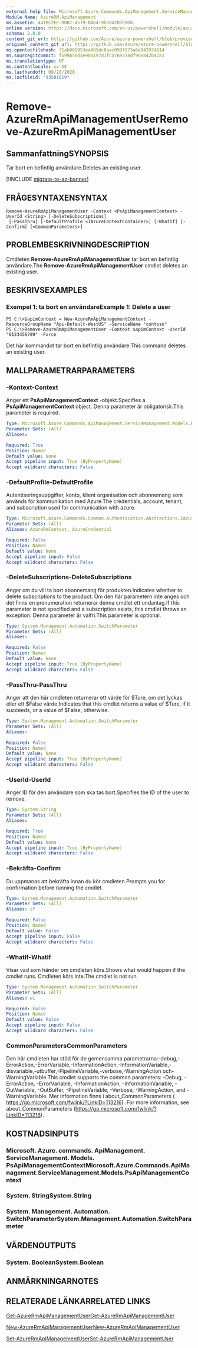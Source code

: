 ```yaml
---
external help file: Microsoft.Azure.Commands.ApiManagement.ServiceManagement.dll-Help.xml
Module Name: AzureRM.ApiManagement
ms.assetid: 441BC2EE-DBB7-4579-BA64-9D3042B7EBD8
online version: https://docs.microsoft.com/en-us/powershell/module/azurerm.apimanagement/remove-azurermapimanagementuser
schema: 2.0.0
content_git_url: https://github.com/Azure/azure-powershell/blob/preview/src/ResourceManager/ApiManagement/Commands.ApiManagement/help/Remove-AzureRmApiManagementUser.md
original_content_git_url: https://github.com/Azure/azure-powershell/blob/preview/src/ResourceManager/ApiManagement/Commands.ApiManagement/help/Remove-AzureRmApiManagementUser.md
ms.openlocfilehash: 31ab005953ea405dc8aac093f973a6e842974814
ms.sourcegitcommit: f599b50d5e980197d1fca769378df90a842b42a1
ms.translationtype: MT
ms.contentlocale: sv-SE
ms.lasthandoff: 08/20/2020
ms.locfileid: "93581819"
---
```

# <span data-ttu-id="089a4-101">Remove-AzureRmApiManagementUser</span><span class="sxs-lookup"><span data-stu-id="089a4-101">Remove-AzureRmApiManagementUser</span></span>

## <span data-ttu-id="089a4-102">Sammanfattning</span><span class="sxs-lookup"><span data-stu-id="089a4-102">SYNOPSIS</span></span>
<span data-ttu-id="089a4-103">Tar bort en befintlig användare.</span><span class="sxs-lookup"><span data-stu-id="089a4-103">Deletes an existing user.</span></span>

[!INCLUDE [migrate-to-az-banner](../../includes/migrate-to-az-banner.md)]

## <span data-ttu-id="089a4-104">FRÅGESYNTAXEN</span><span class="sxs-lookup"><span data-stu-id="089a4-104">SYNTAX</span></span>

```
Remove-AzureRmApiManagementUser -Context <PsApiManagementContext> -UserId <String> [-DeleteSubscriptions]
 [-PassThru] [-DefaultProfile <IAzureContextContainer>] [-WhatIf] [-Confirm] [<CommonParameters>]
```

## <span data-ttu-id="089a4-105">PROBLEMBESKRIVNING</span><span class="sxs-lookup"><span data-stu-id="089a4-105">DESCRIPTION</span></span>
<span data-ttu-id="089a4-106">Cmdleten **Remove-AzureRmApiManagementUser** tar bort en befintlig användare.</span><span class="sxs-lookup"><span data-stu-id="089a4-106">The **Remove-AzureRmApiManagementUser** cmdlet deletes an existing user.</span></span>

## <span data-ttu-id="089a4-107">BESKRIVS</span><span class="sxs-lookup"><span data-stu-id="089a4-107">EXAMPLES</span></span>

### <span data-ttu-id="089a4-108">Exempel 1: ta bort en användare</span><span class="sxs-lookup"><span data-stu-id="089a4-108">Example 1: Delete a user</span></span>
```
PS C:\>$apimContext = New-AzureRmApiManagementContext -ResourceGroupName "Api-Default-WestUS" -ServiceName "contoso"
PS C:\>Remove-AzureRmApiManagementUser -Context $apimContext -UserId "0123456789" -Force
```

<span data-ttu-id="089a4-109">Det här kommandot tar bort en befintlig användare.</span><span class="sxs-lookup"><span data-stu-id="089a4-109">This command deletes an existing user.</span></span>

## <span data-ttu-id="089a4-110">MALLPARAMETRAR</span><span class="sxs-lookup"><span data-stu-id="089a4-110">PARAMETERS</span></span>

### <span data-ttu-id="089a4-111">-Kontext</span><span class="sxs-lookup"><span data-stu-id="089a4-111">-Context</span></span>
<span data-ttu-id="089a4-112">Anger ett **PsApiManagementContext** -objekt.</span><span class="sxs-lookup"><span data-stu-id="089a4-112">Specifies a **PsApiManagementContext** object.</span></span>
<span data-ttu-id="089a4-113">Denna parameter är obligatorisk.</span><span class="sxs-lookup"><span data-stu-id="089a4-113">This parameter is required.</span></span>

```yaml
Type: Microsoft.Azure.Commands.ApiManagement.ServiceManagement.Models.PsApiManagementContext
Parameter Sets: (All)
Aliases:

Required: True
Position: Named
Default value: None
Accept pipeline input: True (ByPropertyName)
Accept wildcard characters: False
```

### <span data-ttu-id="089a4-114">-DefaultProfile</span><span class="sxs-lookup"><span data-stu-id="089a4-114">-DefaultProfile</span></span>
<span data-ttu-id="089a4-115">Autentiseringsuppgifter, konto, klient organisation och abonnemang som används för kommunikation med Azure.</span><span class="sxs-lookup"><span data-stu-id="089a4-115">The credentials, account, tenant, and subscription used for communication with azure.</span></span>

```yaml
Type: Microsoft.Azure.Commands.Common.Authentication.Abstractions.IAzureContextContainer
Parameter Sets: (All)
Aliases: AzureRmContext, AzureCredential

Required: False
Position: Named
Default value: None
Accept pipeline input: False
Accept wildcard characters: False
```

### <span data-ttu-id="089a4-116">-DeleteSubscriptions</span><span class="sxs-lookup"><span data-stu-id="089a4-116">-DeleteSubscriptions</span></span>
<span data-ttu-id="089a4-117">Anger om du vill ta bort abonnemang för produkten.</span><span class="sxs-lookup"><span data-stu-id="089a4-117">Indicates whether to delete subscriptions to the product.</span></span>
<span data-ttu-id="089a4-118">Om den här parametern inte anges och det finns en prenumeration returnerar denna cmdlet ett undantag.</span><span class="sxs-lookup"><span data-stu-id="089a4-118">If this parameter is not specified and a subscription exists, this cmdlet throws an exception.</span></span>
<span data-ttu-id="089a4-119">Denna parameter är valfri.</span><span class="sxs-lookup"><span data-stu-id="089a4-119">This parameter is optional.</span></span>

```yaml
Type: System.Management.Automation.SwitchParameter
Parameter Sets: (All)
Aliases:

Required: False
Position: Named
Default value: None
Accept pipeline input: True (ByPropertyName)
Accept wildcard characters: False
```

### <span data-ttu-id="089a4-120">-PassThru</span><span class="sxs-lookup"><span data-stu-id="089a4-120">-PassThru</span></span>
<span data-ttu-id="089a4-121">Anger att den här cmdleten returnerar ett värde för $Ture, om det lyckas eller ett $False värde.</span><span class="sxs-lookup"><span data-stu-id="089a4-121">Indicates that this cmdlet returns a value of $Ture, if it succeeds, or a value of $False, otherwise.</span></span>

```yaml
Type: System.Management.Automation.SwitchParameter
Parameter Sets: (All)
Aliases:

Required: False
Position: Named
Default value: None
Accept pipeline input: True (ByPropertyName)
Accept wildcard characters: False
```

### <span data-ttu-id="089a4-122">-UserId</span><span class="sxs-lookup"><span data-stu-id="089a4-122">-UserId</span></span>
<span data-ttu-id="089a4-123">Anger ID för den användare som ska tas bort.</span><span class="sxs-lookup"><span data-stu-id="089a4-123">Specifies the ID of the user to remove.</span></span>

```yaml
Type: System.String
Parameter Sets: (All)
Aliases:

Required: True
Position: Named
Default value: None
Accept pipeline input: True (ByPropertyName)
Accept wildcard characters: False
```

### <span data-ttu-id="089a4-124">-Bekräfta</span><span class="sxs-lookup"><span data-stu-id="089a4-124">-Confirm</span></span>
<span data-ttu-id="089a4-125">Du uppmanas att bekräfta innan du kör cmdleten.</span><span class="sxs-lookup"><span data-stu-id="089a4-125">Prompts you for confirmation before running the cmdlet.</span></span>

```yaml
Type: System.Management.Automation.SwitchParameter
Parameter Sets: (All)
Aliases: cf

Required: False
Position: Named
Default value: False
Accept pipeline input: False
Accept wildcard characters: False
```

### <span data-ttu-id="089a4-126">-WhatIf</span><span class="sxs-lookup"><span data-stu-id="089a4-126">-WhatIf</span></span>
<span data-ttu-id="089a4-127">Visar vad som händer om cmdleten körs.</span><span class="sxs-lookup"><span data-stu-id="089a4-127">Shows what would happen if the cmdlet runs.</span></span>
<span data-ttu-id="089a4-128">Cmdleten körs inte.</span><span class="sxs-lookup"><span data-stu-id="089a4-128">The cmdlet is not run.</span></span>

```yaml
Type: System.Management.Automation.SwitchParameter
Parameter Sets: (All)
Aliases: wi

Required: False
Position: Named
Default value: False
Accept pipeline input: False
Accept wildcard characters: False
```

### <span data-ttu-id="089a4-129">CommonParameters</span><span class="sxs-lookup"><span data-stu-id="089a4-129">CommonParameters</span></span>
<span data-ttu-id="089a4-130">Den här cmdleten har stöd för de gemensamma parametrarna:-debug,-ErrorAction,-ErrorVariable,-InformationAction,-InformationVariable,-disvariable,-utbuffer,-PipelineVariable,-verbose,-WarningAction och-WarningVariable.</span><span class="sxs-lookup"><span data-stu-id="089a4-130">This cmdlet supports the common parameters: -Debug, -ErrorAction, -ErrorVariable, -InformationAction, -InformationVariable, -OutVariable, -OutBuffer, -PipelineVariable, -Verbose, -WarningAction, and -WarningVariable.</span></span> <span data-ttu-id="089a4-131">Mer information finns i about_CommonParameters ( https://go.microsoft.com/fwlink/?LinkID=113216) .</span><span class="sxs-lookup"><span data-stu-id="089a4-131">For more information, see about_CommonParameters (https://go.microsoft.com/fwlink/?LinkID=113216).</span></span>

## <span data-ttu-id="089a4-132">KOSTNADS</span><span class="sxs-lookup"><span data-stu-id="089a4-132">INPUTS</span></span>

### <span data-ttu-id="089a4-133">Microsoft. Azure. commands. ApiManagement. ServiceManagement. Models. PsApiManagementContext</span><span class="sxs-lookup"><span data-stu-id="089a4-133">Microsoft.Azure.Commands.ApiManagement.ServiceManagement.Models.PsApiManagementContext</span></span>

### <span data-ttu-id="089a4-134">System. String</span><span class="sxs-lookup"><span data-stu-id="089a4-134">System.String</span></span>

### <span data-ttu-id="089a4-135">System. Management. Automation. SwitchParameter</span><span class="sxs-lookup"><span data-stu-id="089a4-135">System.Management.Automation.SwitchParameter</span></span>

## <span data-ttu-id="089a4-136">VÄRDEN</span><span class="sxs-lookup"><span data-stu-id="089a4-136">OUTPUTS</span></span>

### <span data-ttu-id="089a4-137">System. Boolean</span><span class="sxs-lookup"><span data-stu-id="089a4-137">System.Boolean</span></span>

## <span data-ttu-id="089a4-138">ANMÄRKNINGAR</span><span class="sxs-lookup"><span data-stu-id="089a4-138">NOTES</span></span>

## <span data-ttu-id="089a4-139">RELATERADE LÄNKAR</span><span class="sxs-lookup"><span data-stu-id="089a4-139">RELATED LINKS</span></span>

[<span data-ttu-id="089a4-140">Get-AzureRmApiManagementUser</span><span class="sxs-lookup"><span data-stu-id="089a4-140">Get-AzureRmApiManagementUser</span></span>](./Get-AzureRmApiManagementUser.md)

[<span data-ttu-id="089a4-141">New-AzureRmApiManagementUser</span><span class="sxs-lookup"><span data-stu-id="089a4-141">New-AzureRmApiManagementUser</span></span>](./New-AzureRmApiManagementUser.md)

[<span data-ttu-id="089a4-142">Set-AzureRmApiManagementUser</span><span class="sxs-lookup"><span data-stu-id="089a4-142">Set-AzureRmApiManagementUser</span></span>](./Set-AzureRmApiManagementUser.md)


